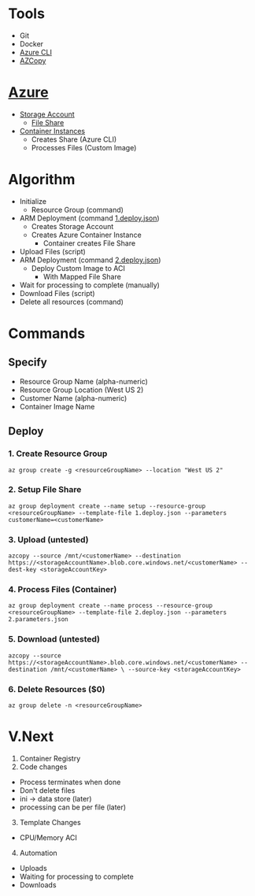 # Tools
- Git
- Docker
- [Azure CLI](https://docs.microsoft.com/en-us/cli/azure/install-azure-cli?view=azure-cli-latest)
- [AZCopy](https://docs.microsoft.com/en-us/azure/storage/common/storage-use-azcopy-linux)

# [Azure](https://portal.azure.com)
- [Storage Account](https://docs.microsoft.com/en-us/azure/storage/)
    - [File Share](https://docs.microsoft.com/en-us/azure/storage/files/storage-files-introduction)
- [Container Instances](https://azure.microsoft.com/en-us/services/container-instances/)
    - Creates Share (Azure CLI)
    - Processes Files (Custom Image)

# Algorithm
- Initialize
    - Resource Group (command)
- ARM Deployment (command [1.deploy.json](https://github.com/jefking/hs-hack/blob/master/1.deploy.json))
    - Creates Storage Account
    - Creates Azure Container Instance
        - Container creates File Share
- Upload Files (script)
- ARM Deployment (command [2.deploy.json](https://github.com/jefking/hs-hack/blob/master/2.deploy.json))
    - Deploy Custom Image to ACI
        - With Mapped File Share
- Wait for processing to complete (manually)
- Download Files (script)
- Delete all resources (command)

# Commands
## Specify
- Resource Group Name (alpha-numeric)
- Resource Group Location (West US 2)
- Customer Name (alpha-numeric)
- Container Image Name

## Deploy
### 1. Create Resource Group
``
az group create -g <resourceGroupName> --location "West US 2"
``

### 2. Setup File Share
``
az group deployment create --name setup --resource-group <resourceGroupName> --template-file 1.deploy.json --parameters customerName=<customerName>
``

### 3. Upload (untested)
``
azcopy --source /mnt/<customerName> --destination https://<storageAccountName>.blob.core.windows.net/<customerName> --dest-key <storageAccountKey>
``

### 4. Process Files (Container)
``
az group deployment create --name process --resource-group <resourceGroupName> --template-file 2.deploy.json --parameters 2.parameters.json
``

### 5. Download (untested)
``
azcopy --source https://<storageAccountName>.blob.core.windows.net/<customerName> --destination /mnt/<customerName> \ --source-key <storageAccountKey>
``

### 6. Delete Resources ($0)
``
az group delete -n <resourceGroupName>
``

# V.Next
1. Container Registry
2. Code changes
- Process terminates when done
- Don't delete files
- ini -> data store (later)
- processing can be per file (later)
3. Template Changes
- CPU/Memory ACI
4. Automation
- Uploads
- Waiting for processing to complete
- Downloads